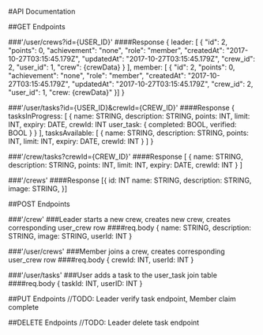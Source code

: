 #API Documentation

##GET Endpoints

###'/user/crews?id={USER_ID}'
####Response
{
  leader: [
    {
        "id": 2,
        "points": 0,
        "achievement": "none",
        "role": "member",
        "createdAt": "2017-10-27T03:15:45.179Z",
        "updatedAt": "2017-10-27T03:15:45.179Z",
        "crew_id": 2,
        "user_id": 1,
        "crew": {crewData}
    }
  ],
  member: [
    {
        "id": 2,
        "points": 0,
        "achievement": "none",
        "role": "member",
        "createdAt": "2017-10-27T03:15:45.179Z",
        "updatedAt": "2017-10-27T03:15:45.179Z",
        "crew_id": 2,
        "user_id": 1,
        "crew: {crewData}"
    }]
}

###'/user/tasks?id={USER_ID}&crewId={CREW_ID}'
####Response
{
  tasksInProgress: [
    {
      name: STRING,
      description: STRING,
      points: INT,
      limit: INT,
      expiry: DATE,
      crewId: INT
      user_task:
        {
          completed: BOOL,
          verified: BOOL
        }
    }
  ],
  tasksAvailable: [
    {
      name: STRING,
      description: STRING,
      points: INT,
      limit: INT,
      expiry: DATE,
      crewId: INT
    }
  ]
}

###'/crew/tasks?crewId={CREW_ID}'
####Response
[
  {
    name: STRING,
    description: STRING,
    points: INT,
    limit: INT,
    expiry: DATE,
    crewId: INT
  }
]

###'/crews'
####Response
[{
  id: INT
  name: STRING,
  description: STRING,
  image: STRING,
}]


##POST Endpoints

###'/crew'
###Leader starts a new crew, creates new crew, creates corresponding user_crew row
####req.body
{
  name: STRING,
  description: STRING,
  image: STRING,
  userId: INT
}

###'/user/crews'
###Member joins a crew, creates corresponding user_crew row
####req.body
{
  crewId: INT,
  userId: INT
}

###'/user/tasks'
###User adds a task to the user_task join table
####req.body
{
  taskId: INT,
  userID: INT
}

##PUT Endpoints
//TODO: Leader verify task endpoint, Member claim complete

##DELETE Endpoints
//TODO: Leader delete task endpoint


